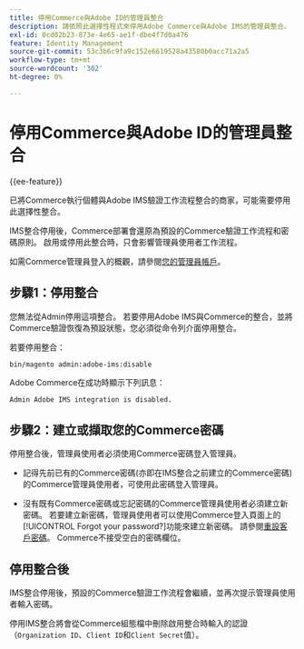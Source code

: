 ```yaml
---
title: 停用Commerce與Adobe ID的管理員整合
description: 請依照此選擇性程式來停用Adobe Commerce與Adobe IMS的管理員整合。
exl-id: 0cd02b23-873e-4e65-ae1f-dbe4f7d0a476
feature: Identity Management
source-git-commit: 53c3b6c9fa9c152e6619528a43580b0acc71a2a5
workflow-type: tm+mt
source-wordcount: '302'
ht-degree: 0%

---
```


# 停用Commerce與Adobe ID的管理員整合

{{ee-feature}}

已將Commerce執行個體與Adobe IMS驗證工作流程整合的商家，可能需要停用此選擇性整合。

IMS整合停用後，Commerce部署會還原為預設的Commerce驗證工作流程和密碼原則。 啟用或停用此整合時，只會影響管理員使用者工作流程。

如需Commerce管理員登入的概觀，請參閱[您的管理員帳戶](https://experienceleague.adobe.com/docs/commerce-admin/start/admin/admin-signin.html?lang=zh-Hant)。

## 步驟1：停用整合

您無法從Admin停用這項整合。 若要停用Adobe IMS與Commerce的整合，並將Commerce驗證恢復為預設狀態，您必須從命令列介面停用整合。

若要停用整合：

```bash
bin/magento admin:adobe-ims:disable
```

Adobe Commerce在成功時顯示下列訊息：

```
Admin Adobe IMS integration is disabled.
```

## 步驟2：建立或擷取您的Commerce密碼

停用整合後，管理員使用者必須使用Commerce密碼登入管理員。

* 記得先前已有的Commerce密碼(亦即在IMS整合之前建立的Commerce密碼)的Commerce管理員使用者，可使用此密碼登入管理員。

* 沒有既有Commerce密碼或忘記密碼的Commerce管理員使用者必須建立新密碼。 若要建立新密碼，管理員使用者可以使用Commerce登入頁面上的[!UICONTROL Forgot your password?]功能來建立新密碼。 請參閱[重設客戶密碼](https://experienceleague.adobe.com/docs/commerce-admin/customers/customer-accounts/configure/password-reset.html?lang=zh-Hant)。 Commerce不接受空白的密碼欄位。

## 停用整合後

IMS整合停用後，預設的Commerce驗證工作流程會繼續，並再次提示管理員使用者輸入密碼。

停用IMS整合將會從Commerce組態檔中刪除啟用整合時輸入的認證（`Organization ID`、`Client ID`和`Client Secret`值）。
